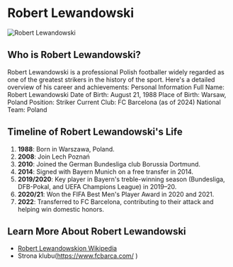 # Robert Lewandowski

![Robert Lewandowski](https://upload.wikimedia.org/wikipedia/commons/thumb/a/ad/Robert_Lewandowski_2018_%28cropped%29.jpg/162px-Robert_Lewandowski_2018_%28cropped%29.jpg)

## Who is Robert Lewandowski?

Robert Lewandowski is a professional Polish footballer widely regarded as one of the greatest strikers in the history of the sport. Here's a detailed overview of his career and achievements:
Personal Information
Full Name: Robert Lewandowski
Date of Birth: August 21, 1988
Place of Birth: Warsaw, Poland
Position: Striker
Current Club: FC Barcelona (as of 2024)
National Team: Poland

## Timeline of Robert Lewandowski's Life

1. **1988**: Born in Warszawa, Poland.
2. **2008**: Join Lech Poznań 
3. **2010**: Joined the German Bundesliga club Borussia Dortmund.
4. **2014**: Signed with Bayern Munich on a free transfer in 2014.
5. **2019/2020**: Key player in Bayern's treble-winning season (Bundesliga, DFB-Pokal, and UEFA Champions League) in 2019–20.
6. **2020/21**: Won the FIFA Best Men's Player Award in 2020 and 2021.
7. **2022**: Transferred to FC Barcelona, contributing to their attack and helping win domestic honors.


## Learn More About Robert Lewandowski

- [Robert Lewandowskion Wikipedia](https://pl.wikipedia.org/wiki/Robert_Lewandowski)
- Strona klubu(https://www.fcbarca.com/ )


